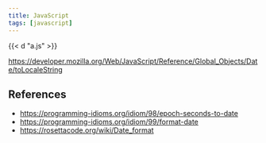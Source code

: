```yaml
---
title: JavaScript
tags: [javascript]
---
```


{{< d "a.js" >}}

<https://developer.mozilla.org/Web/JavaScript/Reference/Global_Objects/Date/toLocaleString>

## References

- <https://programming-idioms.org/idiom/98/epoch-seconds-to-date>
- <https://programming-idioms.org/idiom/99/format-date>
- <https://rosettacode.org/wiki/Date_format>
